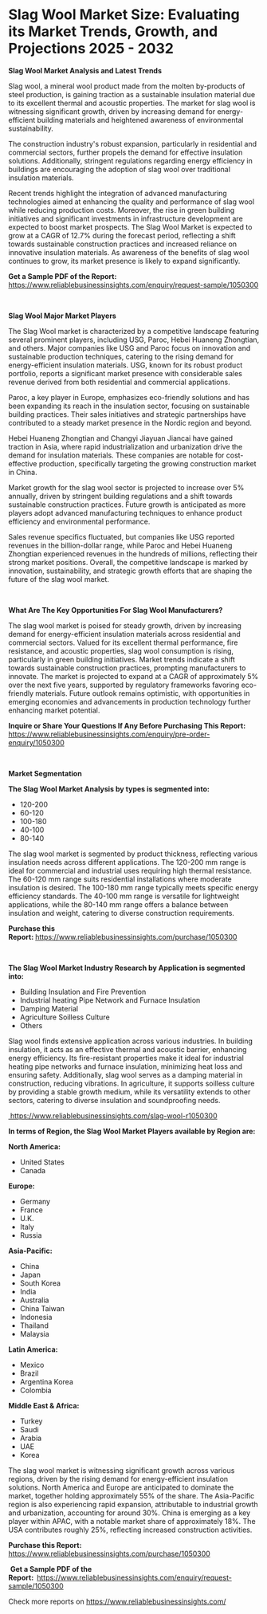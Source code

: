 <p><h1>Slag Wool Market Size: Evaluating its Market Trends, Growth, and Projections 2025 - 2032</h1></p><p><strong>Slag Wool Market Analysis and Latest Trends</strong></p>
<p><p>Slag wool, a mineral wool product made from the molten by-products of steel production, is gaining traction as a sustainable insulation material due to its excellent thermal and acoustic properties. The market for slag wool is witnessing significant growth, driven by increasing demand for energy-efficient building materials and heightened awareness of environmental sustainability. </p><p>The construction industry's robust expansion, particularly in residential and commercial sectors, further propels the demand for effective insulation solutions. Additionally, stringent regulations regarding energy efficiency in buildings are encouraging the adoption of slag wool over traditional insulation materials. </p><p>Recent trends highlight the integration of advanced manufacturing technologies aimed at enhancing the quality and performance of slag wool while reducing production costs. Moreover, the rise in green building initiatives and significant investments in infrastructure development are expected to boost market prospects. The Slag Wool Market is expected to grow at a CAGR of 12.7% during the forecast period, reflecting a shift towards sustainable construction practices and increased reliance on innovative insulation materials. As awareness of the benefits of slag wool continues to grow, its market presence is likely to expand significantly.</p></p>
<p><strong>Get a Sample PDF of the Report:&nbsp;</strong> <a href="https://www.reliablebusinessinsights.com/enquiry/request-sample/1050300?utm_campaign=2227&utm_medium=2&utm_source=Github&utm_content=ia&utm_term=30012025&utm_id=slag-wool">https://www.reliablebusinessinsights.com/enquiry/request-sample/1050300</a></p>
<p>&nbsp;</p>
<p><strong>Slag Wool Major Market Players</strong></p>
<p><p>The Slag Wool market is characterized by a competitive landscape featuring several prominent players, including USG, Paroc, Hebei Huaneng Zhongtian, and others. Major companies like USG and Paroc focus on innovation and sustainable production techniques, catering to the rising demand for energy-efficient insulation materials. USG, known for its robust product portfolio, reports a significant market presence with considerable sales revenue derived from both residential and commercial applications.</p><p>Paroc, a key player in Europe, emphasizes eco-friendly solutions and has been expanding its reach in the insulation sector, focusing on sustainable building practices. Their sales initiatives and strategic partnerships have contributed to a steady market presence in the Nordic region and beyond.</p><p>Hebei Huaneng Zhongtian and Changyi Jiayuan Jiancai have gained traction in Asia, where rapid industrialization and urbanization drive the demand for insulation materials. These companies are notable for cost-effective production, specifically targeting the growing construction market in China.</p><p>Market growth for the slag wool sector is projected to increase over 5% annually, driven by stringent building regulations and a shift towards sustainable construction practices. Future growth is anticipated as more players adopt advanced manufacturing techniques to enhance product efficiency and environmental performance.</p><p>Sales revenue specifics fluctuated, but companies like USG reported revenues in the billion-dollar range, while Paroc and Hebei Huaneng Zhongtian experienced revenues in the hundreds of millions, reflecting their strong market positions. Overall, the competitive landscape is marked by innovation, sustainability, and strategic growth efforts that are shaping the future of the slag wool market.</p></p>
<p>&nbsp;</p>
<p><strong>What Are The Key Opportunities For Slag Wool Manufacturers?</strong></p>
<p><p>The slag wool market is poised for steady growth, driven by increasing demand for energy-efficient insulation materials across residential and commercial sectors. Valued for its excellent thermal performance, fire resistance, and acoustic properties, slag wool consumption is rising, particularly in green building initiatives. Market trends indicate a shift towards sustainable construction practices, prompting manufacturers to innovate. The market is projected to expand at a CAGR of approximately 5% over the next five years, supported by regulatory frameworks favoring eco-friendly materials. Future outlook remains optimistic, with opportunities in emerging economies and advancements in production technology further enhancing market potential.</p></p>
<p><strong>Inquire or Share Your Questions If Any Before Purchasing This Report:</strong> <a href="https://www.reliablebusinessinsights.com/enquiry/pre-order-enquiry/1050300?utm_campaign=2227&utm_medium=2&utm_source=Github&utm_content=ia&utm_term=30012025&utm_id=slag-wool">https://www.reliablebusinessinsights.com/enquiry/pre-order-enquiry/1050300</a></p>
<p>&nbsp;</p>
<p><strong>Market Segmentation</strong></p>
<p><strong>The Slag Wool Market Analysis by types is segmented into:</strong></p>
<p><ul><li>120-200</li><li>60-120</li><li>100-180</li><li>40-100</li><li>80-140</li></ul></p>
<p><p>The slag wool market is segmented by product thickness, reflecting various insulation needs across different applications. The 120-200 mm range is ideal for commercial and industrial uses requiring high thermal resistance. The 60-120 mm range suits residential installations where moderate insulation is desired. The 100-180 mm range typically meets specific energy efficiency standards. The 40-100 mm range is versatile for lightweight applications, while the 80-140 mm range offers a balance between insulation and weight, catering to diverse construction requirements.</p></p>
<p><strong>Purchase this Report:&nbsp;</strong><a href="https://www.reliablebusinessinsights.com/purchase/1050300?utm_campaign=2227&utm_medium=2&utm_source=Github&utm_content=ia&utm_term=30012025&utm_id=slag-wool">https://www.reliablebusinessinsights.com/purchase/1050300</a></p>
<p>&nbsp;</p>
<p><strong>The Slag Wool Market Industry Research by Application is segmented into:</strong></p>
<p><ul><li>Building Insulation and Fire Prevention</li><li>Industrial heating Pipe Network and Furnace Insulation</li><li>Damping Material</li><li>Agriculture Soilless Culture</li><li>Others</li></ul></p>
<p><p>Slag wool finds extensive application across various industries. In building insulation, it acts as an effective thermal and acoustic barrier, enhancing energy efficiency. Its fire-resistant properties make it ideal for industrial heating pipe networks and furnace insulation, minimizing heat loss and ensuring safety. Additionally, slag wool serves as a damping material in construction, reducing vibrations. In agriculture, it supports soilless culture by providing a stable growth medium, while its versatility extends to other sectors, catering to diverse insulation and soundproofing needs.</p></p>
<p><a href="https://www.reliablebusinessinsights.com/slag-wool-r1050300?utm_campaign=2227&utm_medium=2&utm_source=Github&utm_content=ia&utm_term=30012025&utm_id=slag-wool">&nbsp;https://www.reliablebusinessinsights.com/slag-wool-r1050300</a></p>
<p><strong>In terms of Region, the Slag Wool Market Players available by Region are:</strong></p>
<p>
    <p> <strong> North America: </strong>
        <ul>
            <li>United States</li>
            <li>Canada</li>
        </ul>
        </p> 
    <p> <strong> Europe: </strong>
        <ul>
            <li>Germany</li>
            <li>France</li>
            <li>U.K.</li>
            <li>Italy</li>
            <li>Russia</li>
        </ul>
        </p> 
    <p> <strong> Asia-Pacific: </strong>
        <ul>
            <li>China</li>
            <li>Japan</li>
            <li>South Korea</li>
            <li>India</li>
            <li>Australia</li>
            <li>China Taiwan</li>
            <li>Indonesia</li>
            <li>Thailand</li>
            <li>Malaysia</li>
        </ul>
        </p> 
    <p> <strong> Latin America: </strong>
        <ul>
            <li>Mexico</li>
            <li>Brazil</li>
            <li>Argentina Korea</li>
            <li>Colombia</li>
        </ul>
        </p> 
    <p> <strong> Middle East & Africa: </strong>
        <ul>
            <li>Turkey</li>
            <li>Saudi</li>
            <li>Arabia</li>
            <li>UAE</li>
            <li>Korea</li>
        </ul>
    </p>
    </p>
<p><p>The slag wool market is witnessing significant growth across various regions, driven by the rising demand for energy-efficient insulation solutions. North America and Europe are anticipated to dominate the market, together holding approximately 55% of the share. The Asia-Pacific region is also experiencing rapid expansion, attributable to industrial growth and urbanization, accounting for around 30%. China is emerging as a key player within APAC, with a notable market share of approximately 18%. The USA contributes roughly 25%, reflecting increased construction activities.</p></p>
<p><strong>Purchase this Report: </strong><a href="https://www.reliablebusinessinsights.com/purchase/1050300?utm_campaign=2227&utm_medium=2&utm_source=Github&utm_content=ia&utm_term=30012025&utm_id=slag-wool">https://www.reliablebusinessinsights.com/purchase/1050300</a></p>
<p>&nbsp;<strong>Get a Sample PDF of the Report:&nbsp;&nbsp;</strong><a href="https://www.reliablebusinessinsights.com/enquiry/request-sample/1050300?utm_campaign=2227&utm_medium=2&utm_source=Github&utm_content=ia&utm_term=30012025&utm_id=slag-wool">https://www.reliablebusinessinsights.com/enquiry/request-sample/1050300</a></p>
<p><strong></strong></p>
<p>Check more reports on <a href="https://www.reliablebusinessinsights.com/?utm_campaign=2227&utm_medium=2&utm_source=Github&utm_content=ia&utm_term=30012025&utm_id=slag-wool">https://www.reliablebusinessinsights.com/</a></p>